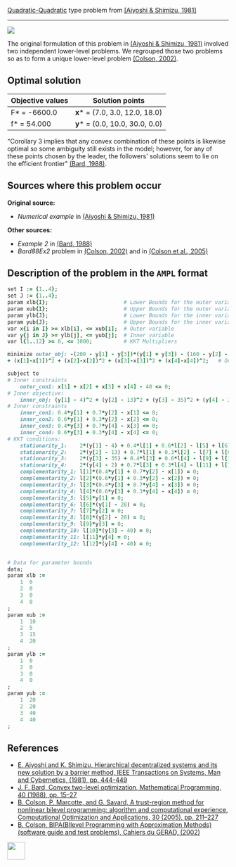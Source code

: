 [Quadratic-Quadratic](/test-problems/QP-QP-problems) type problem from [\[Aiyoshi & Shimizu, 1981\]][Aiyoshi & Shimizu, 1981]

---

![](https://github.com/basblsolver/test-problems/wiki/images/as_1981_01_eq.jpg)

The original formulation of this problem in [(Aiyoshi & Shimizu, 1981)][Aiyoshi & Shimizu, 1981] involved two independent lower-level problems.
We regrouped those two problems so as to form a unique lower-level problem [(Colson, 2002)][Colson, 2002].

## Optimal solution

Objective values   | Solution points                    |
------------------ | ---------------------------------- |
F* = -6600.0       | __x__* = (7.0, 3.0, 12.0, 18.0)    |
f* = 54.000        | __y__* = (0.0, 10.0, 30.0, 0.0)    |

"Corollary 3 implies that any convex combination of these points is likewise optimal so some ambiguity still exists in the model; 
however, for any of these points chosen by the leader, the followers' solutions seem to lie on the efficient frontier" [(Bard, 1988)][Bard, 1988].

## Sources where this problem occur

__Original source:__

 - _Numerical example_ in [(Aiyoshi & Shimizu, 1981)][Aiyoshi & Shimizu, 1981]

__Other sources:__

 - _Example 2_ in [(Bard, 1988)][Bard, 1988]
 - _Bard88Ex2_ problem in [(Colson, 2002)][Colson, 2002] and in [(Colson et al., 2005)][Colson et al., 2005]
 

## Description of the problem in the `AMPL` format

```ruby
set I := {1..4};
set J := {1..4};
param xlb{I};                        # Lower Bounds for the outer variable
param xub{I};                        # Upper Bounds for the outer variable
param ylb{J};                        # Lower Bounds for the inner variable
param yub{J};                        # Upper Bounds for the inner variable
var x{i in I} >= xlb[i], <= xub[i];  # Outer variable
var y{j in J} >= ylb[j], <= yub[j];  # Inner variable
var l{1..12} >= 0, <= 1000;          # KKT Multipliers

minimize outer_obj: -(200 - y[1] - y[3])*(y[1] + y[3]) - (160 - y[2] - y[4])*(y[2] + y[4]) 
+ (x[1]-x[1])^2 + (x[2]-x[2])^2 + (x[3]-x[3])^2 + (x[4]-x[4])^2;   # Outer objective

subject to
# Inner constraints
    outer_con1: x[1] + x[2] + x[3] + x[4] - 40 <= 0;
# Inner objective:
    inner_obj: (y[1] - 4)^2 + (y[2] - 13)^2 + (y[3] - 35)^2 + (y[4] - 2)^2 = 0;
# Inner constraints
    inner_con1: 0.4*y[1] + 0.7*y[2] - x[1] <= 0;
    inner_con2: 0.6*y[1] + 0.3*y[2] - x[2] <= 0;
    inner_con3: 0.4*y[3] + 0.7*y[4] - x[3] <= 0;
    inner_con4: 0.6*y[3] + 0.3*y[4] - x[4] <= 0;
# KKT conditions:
    stationarity_1:    2*(y[1] - 4) + 0.4*l[1] + 0.6*l[2] - l[5] + l[6] = 0;
    stationarity_2:    2*(y[2] - 13) + 0.7*l[1] + 0.3*l[2] - l[7] + l[8] = 0;
    stationarity_3:    2*(y[3] - 35) + 0.4*l[3] + 0.6*l[4] - l[9] + l[10] = 0;
    stationarity_4:    2*(y[4] - 2) + 0.7*l[3] + 0.3*l[4] - l[11] + l[12] = 0;
    complementarity_1: l[1]*(0.4*y[1] + 0.7*y[2] - x[1]) = 0;
    complementarity_2: l[2]*(0.6*y[1] + 0.3*y[2] - x[2]) = 0;
    complementarity_3: l[3]*(0.4*y[3] + 0.7*y[4] - x[3]) = 0;
    complementarity_4: l[4]*(0.6*y[3] + 0.3*y[4] - x[4]) = 0;
    complementarity_5: l[5]*y[1] = 0;
    complementarity_6: l[6]*(y[1] - 20) = 0;
    complementarity_7: l[7]*y[2] = 0;
    complementarity_8: l[8]*(y[2] - 20) = 0;
    complementarity_9: l[9]*y[3] = 0;
    complementarity_10: l[10]*(y[3] - 40) = 0;
    complementarity_11: l[11]*y[4] = 0;
    complementarity_12: l[12]*(y[4] - 40) = 0;


# Data for parameter bounds
data;
param xlb :=
    1  0
    2  0
    3  0
    4  0
;
param xub :=
    1  10
    2  5
    3  15
    4  20
;
param ylb :=
    1  0
    2  0
    3  0
    4  0
;
param yub :=
    1  20
    2  20
    3  40
    4  40
;
```

##  References

 - [E. Aiyoshi and K. Shimizu, Hierarchical decentralized systems and its new solution by a barrier method, IEEE Transactions on Systems, Man and Cybernetics, (1981), pp. 444-449](https://doi.org/10.1109/TSMC.1981.4308712)
 - [J. F. Bard, Convex two-level optimization, Mathematical Programming, 40 (1988), pp. 15–27](https://doi.org/10.1007/BF01580720)
 - [B. Colson, P. Marcotte, and G. Savard, A trust-region method for nonlinear bilevel programming: algorithm and computational experience, Computational Optimization and Applications, 30 (2005), pp. 211–227](https://doi.org/10.1007/s10589-005-4612-4)
 - [B. Colson, BIPA(BIlevel Programming with Approximation Methods)(software guide and test problems), Cahiers du GERAD, (2002)](https://www.gerad.ca/en/papers/G-2002-37/view)

[<img src="http://www.interupgrade.com/images/pfeil-backbutton.png" width="40" height="40">](/test-problems/QP-QP-problems "Back to summary of QP-QP type problems")

[Aiyoshi & Shimizu, 1981]: https://doi.org/10.1109/TSMC.1981.4308712
[Bard, 1988]: https://doi.org/10.1007/BF01580720
[Colson, 2002]: https://www.gerad.ca/en/papers/G-2002-37/view
[Colson et al., 2005]: https://doi.org/10.1007/s10589-005-4612-4
